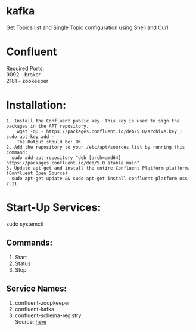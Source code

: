 # kafka
Get Topics list and Single Topic configuration using Shell and Curl

# Confluent
Required Ports:<br />
    9092 - broker<br />
    2181 - zookeeper<br />
	
# Installation:
    1. Install the Confluent public key. This key is used to sign the packages in the APT repository.
        wget -qO - https://packages.confluent.io/deb/5.0/archive.key | sudo apt-key add -
        The Output should be: OK
    2. Add the repository to your /etc/apt/sources.list by running this command:
      sudo add-apt-repository "deb [arch=amd64] https://packages.confluent.io/deb/5.0 stable main"
    3. Update apt-get and install the entire Confluent Platform platform. (Confluent Open Source)
      sudo apt-get update && sudo apt-get install confluent-platform-oss-2.11
      
# Start-Up Services:
sudo systemctl <command> <service-name><br />
## Commands: <br />
1. Start<br />
2. Status<br />
3. Stop<br />
## Service Names:<br />
1. confluent-zoopkeeper<br />
2. confluent-kafka<br />
3. confluent-schema-registry <br />
Source: <a href="https://docs.confluent.io/current/installation/installing_cp/deb-ubuntu.html#get-the-software">here</a>

